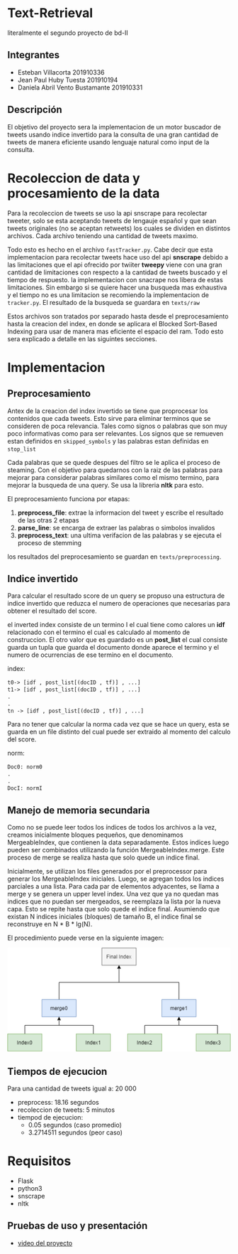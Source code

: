 # Text-Retrieval
literalmente el segundo proyecto de bd-II
## Integrantes

- Esteban Villacorta  201910336
- Jean Paul Huby Tuesta 201910194
- Daniela Abril Vento Bustamante 201910331

## Descripción

El objetivo del proyecto sera la implementacion de un motor buscador  de tweets usando indice invertido para la consulta de una gran cantidad de tweets de manera eficiente usando lenguaje natural como input de la consulta. 


# Recoleccion de data y procesamiento de la data

Para la recoleccion de tweets se uso la api snscrape para recolectar tweeter, solo se esta aceptando tweets de lengauje español y que sean tweets originales (no se aceptan retweets)  los cuales se dividen en distintos archivos. Cada archivo teniendo una cantidad de tweets maximo.

Todo esto es hecho en el archivo `fastTracker.py`. Cabe decir que esta implementacion para recolectar tweets hace uso del api **snscrape** debido a las limitaciones que el api ofrecido por twiiter **tweepy** viene con una gran cantidad de limitaciones con respecto a la cantidad de tweets buscado y el tiempo de respuesto. la implementacion con snacrape nos libera de estas limitaciones.  Sin embargo si se quiere hacer una busqueda mas exhaustiva y el tiempo no es una limitacion se recomiendo la implementacion de `tracker.py`. El resultado de la busqueda se guardara en `texts/raw`

Estos archivos son tratados por separado hasta desde el preprocesamiento hasta la creacion del index, en donde se aplicara el Blocked Sort-Based Indexing para usar de manera mas eficiente el espacio del ram. Todo esto sera explicado a detalle en las siguintes secciones. 

# Implementacion

## Preprocesamiento

Antex de la creacion del index invertido se tiene que proprocesar los contenidos que cada tweets. Esto sirve para eliminar terminos que se consideren de poca relevancia. Tales como signos o palabras que son muy poco informativas como para ser relevantes. Los signos que se remueven estan definidos en  `skipped_symbols` y las palabras estan definidas en `stop_list`

Cada palabras que se quede despues del filtro se le aplica el proceso de steaming. Con el objetivo para quedarnos con la raiz de las palabras para mejorar para considerar palabras similares como el mismo termino, para mejorar la busqueda de una query. Se usa la libreria **nltk** para esto.

El preprocesamiento funciona por etapas:
1) **preprocess_file**: extrae la informacion del tweet y escribe el resultado de las otras 2 etapas
2) **parse_line**:  se encarga de extraer las palabras o simbolos invalidos
3) **preprocess_text**: una ultima verifacion de las palabras y se ejecuta el proceso de stemming 

los resultados del preprocesamiento se guardan en `texts/preprocessing`.

## Indice invertido

Para calcular el resultado score de un query se propuso una estructura de indice invertido que reduzca el numero de operaciones que necesarias para obtener el resultado del score.

el inverted index consiste de un termino I el cual tiene como calores un **idf** relacionado con el termino el cual es calculado al momento de construccion. El otro valor que es guardado es un **post_list** el cual consiste guarda un tupla que guarda el documento donde aparece el termino y el numero de ocurrencias de ese termino en el documento. 

index:
```
t0-> [idf , post_list[(docID , tf)] , ...]
t1-> [idf , post_list[(docID , tf)] , ...]
.
.
tn -> [idf , post_list[(docID , tf)] , ...]
```
Para no tener que calcular la norma cada vez que se hace un query, esta se guarda en un file distinto del cual puede ser extraido al momento del calculo del score.

norm:
```
Doc0: norm0
.
.
DocI: normI
```


## Manejo de memoria secundaria

Como no se puede leer todos los índices de todos los archivos a la vez, creamos inicialmente bloques pequeños, que denominamos MergeableIndex, que contienen la data separadamente. Estos indices luego pueden ser combinados utilizando la función MergeableIndex.merge. Este proceso de merge se realiza hasta que solo quede un indice final. 

Inicialmente, se utilizan los files generados por el preprocessor para generar los MergeableIndex iniciales. Luego, se agregan todos los indices parciales a una lista. Para cada par de elementos adyacentes, se llama a merge y se genera un upper level index. Una vez que ya no quedan mas indices que no puedan ser mergeados, se reemplaza la lista por la nueva capa. Esto se repite hasta que solo quede el indice final. Asumiendo que existan N indices iniciales (bloques) de tamaño B, el indice final se reconstruye en N * B * lg(N).

El procedimiento puede verse en la siguiente imagen:

![alt text](https://github.com/jeanpaulHT/Text-Retrieval/blob/main/bd-diagram.png)


## Tiempos de ejecucion
Para una cantidad de tweets igual a:  20 000

- preprocess: 18.16 segundos
- recoleccion de tweets: 5 minutos
- tiempod de ejecucion:
    - 0.05 segundos (caso promedio)
    - 3.2714511 segundos (peor caso)



# Requisitos

- Flask 
- python3
- snscrape
- nltk

## Pruebas de uso y presentación

- [video del proyecto](https://drive.google.com/drive/folders/1vCWJYOEFpJduP1AZBpRjJouA5BNZIWBy?usp=sharing)

